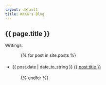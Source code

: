 ```yaml
---
layout: default
title: KKKK's Blog
---
```

<h2>{{ page.title }}</h2>
<p>Writings:</p>
<ul>
　　{% for post in site.posts %} <br>
　　　　<li>{{ post.date | date_to_string }} <a href="{{ site.baseurl }}{{ post.url }}">{{ post.title }}</a></li><br>
　　{% endfor %}
</ul>